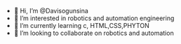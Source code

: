 - 👋 Hi, I’m @Davisogunsina
- 👀 I’m interested in robotics and automation engineering
- 🌱 I’m currently learning c, HTML,CSS,PHYTON 
- 💞️ I’m looking to collaborate on robotics and automation

<!---
Davisogunsina/Davisogunsina is a ✨ special ✨ repository because its `README.md` (this file) appears on your GitHub profile.
You can click the Preview link to take a look at your changes.
--->
